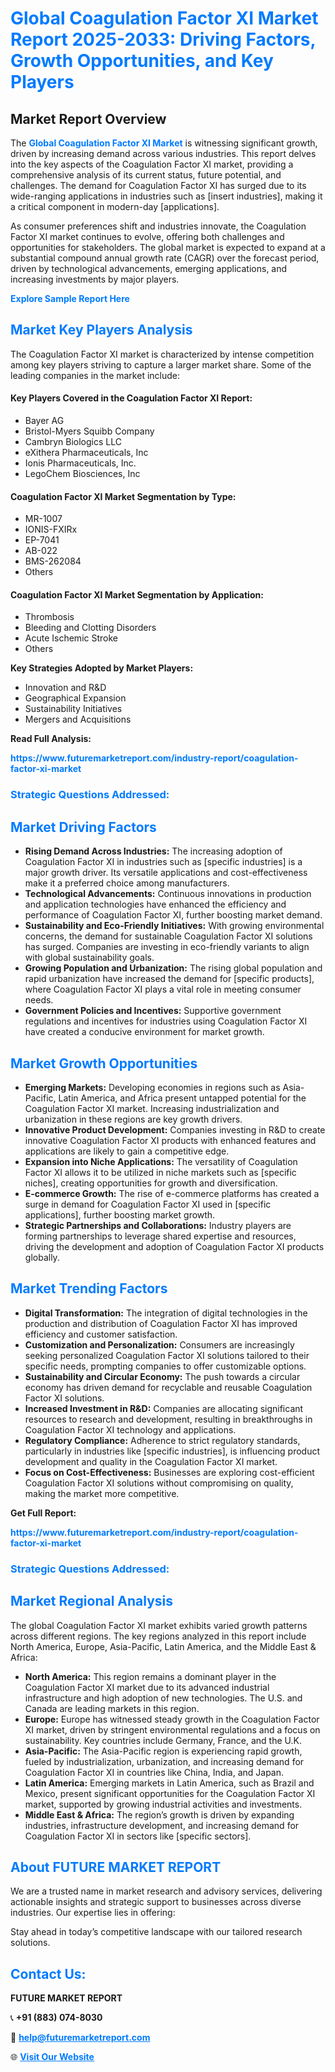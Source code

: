 <h1 style="color: #007BFF;">Global Coagulation Factor XI Market Report 2025-2033: Driving Factors, Growth Opportunities, and Key Players</h1>

<section id="overview">
<h2>Market Report Overview</h2>
<p>The <a href="https://www.futuremarketreport.com/industry-report/coagulation-factor-xi-market" style="color: #007BFF; text-decoration: none;"><strong>Global Coagulation Factor XI Market</strong></a> is witnessing significant growth, driven by increasing demand across various industries. This report delves into the key aspects of the Coagulation Factor XI market, providing a comprehensive analysis of its current status, future potential, and challenges. The demand for Coagulation Factor XI has surged due to its wide-ranging applications in industries such as [insert industries], making it a critical component in modern-day [applications].</p>
<p>As consumer preferences shift and industries innovate, the Coagulation Factor XI market continues to evolve, offering both challenges and opportunities for stakeholders. The global market is expected to expand at a substantial compound annual growth rate (CAGR) over the forecast period, driven by technological advancements, emerging applications, and increasing investments by major players.</p>
</section>

<section id="overview">
<p><a href="https://www.futuremarketreport.com/request-sample/reportId=52971" style="color: #007BFF; text-decoration: none;"><strong>Explore Sample Report Here</strong></a></p>
</section>

<section id="key-players">
<h2 style="color: #007BFF;">Market Key Players Analysis</h2>
<p>The Coagulation Factor XI market is characterized by intense competition among key players striving to capture a larger market share. Some of the leading companies in the market include:</p>
<h4>Key Players Covered in the Coagulation Factor XI Report:</h4>
<ul><li>Bayer AG</li><li>Bristol-Myers Squibb Company</li><li>Cambryn Biologics LLC</li><li>eXithera Pharmaceuticals, Inc</li><li>Ionis Pharmaceuticals, Inc.</li><li>LegoChem Biosciences, Inc</li></ul>
<h4>Coagulation Factor XI Market Segmentation by Type:</h4>
<ul><li>MR-1007</li><li>IONIS-FXIRx</li><li>EP-7041</li><li>AB-022</li><li>BMS-262084</li><li>Others</li></ul>

<h4>Coagulation Factor XI Market Segmentation by Application:</h4>
<ul><li>Thrombosis</li><li>Bleeding and Clotting Disorders</li><li>Acute Ischemic Stroke</li><li>Others</li></ul>
<p><strong>Key Strategies Adopted by Market Players:</strong></p>
<ul>
<li>Innovation and R&D</li>
<li>Geographical Expansion</li>
<li>Sustainability Initiatives</li>
<li>Mergers and Acquisitions</li>
</ul>
</section>

<section>
<p><strong>Read Full Analysis: </strong></p><a href="https://www.futuremarketreport.com/industry-report/coagulation-factor-xi-market" style="color: #007BFF; text-decoration: none;"><strong>https://www.futuremarketreport.com/industry-report/coagulation-factor-xi-market</strong></a>
<h3 style="color: #007BFF;">Strategic Questions Addressed:</h3>
</section>

<section id="driving-factors">
<h2 style="color: #007BFF;">Market Driving Factors</h2>
<ul>
<li><strong>Rising Demand Across Industries:</strong> The increasing adoption of Coagulation Factor XI in industries such as [specific industries] is a major growth driver. Its versatile applications and cost-effectiveness make it a preferred choice among manufacturers.</li>
<li><strong>Technological Advancements:</strong> Continuous innovations in production and application technologies have enhanced the efficiency and performance of Coagulation Factor XI, further boosting market demand.</li>
<li><strong>Sustainability and Eco-Friendly Initiatives:</strong> With growing environmental concerns, the demand for sustainable Coagulation Factor XI solutions has surged. Companies are investing in eco-friendly variants to align with global sustainability goals.</li>
<li><strong>Growing Population and Urbanization:</strong> The rising global population and rapid urbanization have increased the demand for [specific products], where Coagulation Factor XI plays a vital role in meeting consumer needs.</li>
<li><strong>Government Policies and Incentives:</strong> Supportive government regulations and incentives for industries using Coagulation Factor XI have created a conducive environment for market growth.</li>
</ul>
</section>

<section id="growth-opportunities">
<h2 style="color: #007BFF;">Market Growth Opportunities</h2>
<ul>
<li><strong>Emerging Markets:</strong> Developing economies in regions such as Asia-Pacific, Latin America, and Africa present untapped potential for the Coagulation Factor XI market. Increasing industrialization and urbanization in these regions are key growth drivers.</li>
<li><strong>Innovative Product Development:</strong> Companies investing in R&D to create innovative Coagulation Factor XI products with enhanced features and applications are likely to gain a competitive edge.</li>
<li><strong>Expansion into Niche Applications:</strong> The versatility of Coagulation Factor XI allows it to be utilized in niche markets such as [specific niches], creating opportunities for growth and diversification.</li>
<li><strong>E-commerce Growth:</strong> The rise of e-commerce platforms has created a surge in demand for Coagulation Factor XI used in [specific applications], further boosting market growth.</li>
<li><strong>Strategic Partnerships and Collaborations:</strong> Industry players are forming partnerships to leverage shared expertise and resources, driving the development and adoption of Coagulation Factor XI products globally.</li>
</ul>
</section>

<section id="trending-factors">
<h2 style="color: #007BFF;">Market Trending Factors</h2>
<ul>
<li><strong>Digital Transformation:</strong> The integration of digital technologies in the production and distribution of Coagulation Factor XI has improved efficiency and customer satisfaction.</li>
<li><strong>Customization and Personalization:</strong> Consumers are increasingly seeking personalized Coagulation Factor XI solutions tailored to their specific needs, prompting companies to offer customizable options.</li>
<li><strong>Sustainability and Circular Economy:</strong> The push towards a circular economy has driven demand for recyclable and reusable Coagulation Factor XI solutions.</li>
<li><strong>Increased Investment in R&D:</strong> Companies are allocating significant resources to research and development, resulting in breakthroughs in Coagulation Factor XI technology and applications.</li>
<li><strong>Regulatory Compliance:</strong> Adherence to strict regulatory standards, particularly in industries like [specific industries], is influencing product development and quality in the Coagulation Factor XI market.</li>
<li><strong>Focus on Cost-Effectiveness:</strong> Businesses are exploring cost-efficient Coagulation Factor XI solutions without compromising on quality, making the market more competitive.</li>
</ul>
</section>

<section>
<p><strong>Get Full Report: </strong></p><a href="https://www.futuremarketreport.com/industry-report/coagulation-factor-xi-market" style="color: #007BFF; text-decoration: none;"><strong>https://www.futuremarketreport.com/industry-report/coagulation-factor-xi-market</strong></a>
<h3 style="color: #007BFF;">Strategic Questions Addressed:</h3>
</section>


<section id="regional-analysis">
<h2 style="color: #007BFF;">Market Regional Analysis</h2>
<p>The global Coagulation Factor XI market exhibits varied growth patterns across different regions. The key regions analyzed in this report include North America, Europe, Asia-Pacific, Latin America, and the Middle East & Africa:</p>
<ul>
<li><strong>North America:</strong> This region remains a dominant player in the Coagulation Factor XI market due to its advanced industrial infrastructure and high adoption of new technologies. The U.S. and Canada are leading markets in this region.</li>
<li><strong>Europe:</strong> Europe has witnessed steady growth in the Coagulation Factor XI market, driven by stringent environmental regulations and a focus on sustainability. Key countries include Germany, France, and the U.K.</li>
<li><strong>Asia-Pacific:</strong> The Asia-Pacific region is experiencing rapid growth, fueled by industrialization, urbanization, and increasing demand for Coagulation Factor XI in countries like China, India, and Japan.</li>
<li><strong>Latin America:</strong> Emerging markets in Latin America, such as Brazil and Mexico, present significant opportunities for the Coagulation Factor XI market, supported by growing industrial activities and investments.</li>
<li><strong>Middle East & Africa:</strong> The region’s growth is driven by expanding industries, infrastructure development, and increasing demand for Coagulation Factor XI in sectors like [specific sectors].</li>
</ul>
</section>

<footer>
<h2 style="color: #007BFF;">About FUTURE MARKET REPORT</h2>
<p>We are a trusted name in market research and advisory services, delivering actionable insights and strategic support to businesses across diverse industries. Our expertise lies in offering:</p>

<p>Stay ahead in today’s competitive landscape with our tailored research solutions.</p>

<h2 style="color: #007BFF;">Contact Us:</h2>
<p><strong>FUTURE MARKET REPORT</strong></p>
<p>📞 <strong>+91 (883) 074-8030</strong></p>
<p>📧 <strong><a href="mailto:help@futuremarketreport.com" style="color: #007BFF;">help@futuremarketreport.com</a></strong></p>
<p>🌐 <strong><a href="https://www.futuremarketreport.com/" style="color: #007BFF;">Visit Our Website</a></strong></p>
</footer>